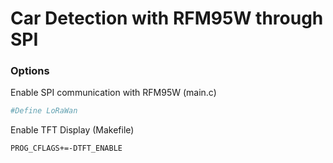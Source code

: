 
# Car Detection with RFM95W through SPI

### Options

Enable SPI communication with RFM95W (main.c)
```bash
#Define LoRaWan
```

Enable TFT Display (Makefile)
```
PROG_CFLAGS+=-DTFT_ENABLE
```
